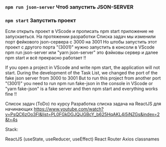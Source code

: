 ### `npm run json-server` Чтоб запустить JSON-SERVER


### `npm start` Запустить проект




Если открыть проект в VScode и прописать npm start приложение не запускаеться. На протяжении разработки Списка задач мы изменили порт фейкового json-сервера с 3000 на 3001 Но штобы запустить этот проект с другого порта "(3001)" нужно запустить в консоли в VScode npm run json-server или "yarn json-server" это фэйковы сервер и далее npm start и всё прекрасно работает !!

If you open a project in VScode and write npm start, the application will not start. During the development of the Task List, we changed the port of the fake json server from 3000 to 3001 But to run this project from another port "(3001)" you need to run npm run fake-json in the console in VScode or "yarn fake-json" is a fake server and then npm start and everything works fine !!



Список задач (ToDo) по курсу Разработка списка задача на ReactJS для начинающих
https://www.youtube.com/watch?v=PsQC6zOo3FI&list=PL0FGkDGJQjJGBcY_b625HqAKL4i5iNZGs&index=2&t=4s

Stack:

ReactJS (useState, useReducer, useEffect)
React Router
Axios
classnames

